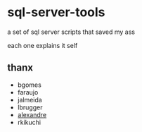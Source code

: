 # sql-server-tools #

a set of sql server scripts that saved my ass

each one explains it self

## thanx ##
- bgomes
- faraujo
- jalmeida
- lbrugger
- [aIexandre](https://github.com/aIexandre)
- rkikuchi